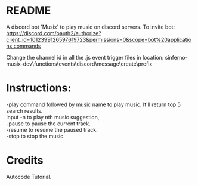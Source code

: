 # README

A discord bot 'Musix' to play music on discord servers.
To invite bot: https://discord.com/oauth2/authorize?client_id=1012399126597619723&permissions=0&scope=bot%20applications.commands

Change the channel id in all the .js event trigger files  in location: sinferno-musix-dev\functions\events\discord\message\create\prefix

# Instructions:
-play command followed by music name to play music. It'll return top 5 search results. <br>
input -n to play nth music suggestion, <br>
-pause to pause the current track. <br>
-resume to resume the paused track. <br>
-stop to stop the music.<br>


# Credits
Autocode Tutorial.
